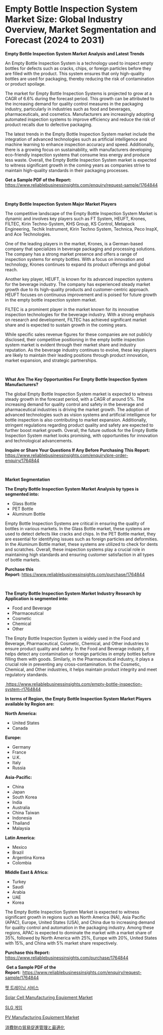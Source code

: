 <p><h1>Empty Bottle Inspection System Market Size: Global Industry Overview, Market Segmentation and Forecast (2024 to 2031)</h1></p><p><strong>Empty Bottle Inspection System Market Analysis and Latest Trends</strong></p>
<p><p>An Empty Bottle Inspection System is a technology used to inspect empty bottles for defects such as cracks, chips, or foreign particles before they are filled with the product. This system ensures that only high-quality bottles are used for packaging, thereby reducing the risk of contamination or product spoilage.</p><p>The market for Empty Bottle Inspection Systems is projected to grow at a CAGR of 6.6% during the forecast period. This growth can be attributed to the increasing demand for quality control measures in the packaging industry, particularly in industries such as food and beverages, pharmaceuticals, and cosmetics. Manufacturers are increasingly adopting automated inspection systems to improve efficiency and reduce the risk of product recalls due to defective packaging.</p><p>The latest trends in the Empty Bottle Inspection System market include the integration of advanced technologies such as artificial intelligence and machine learning to enhance inspection accuracy and speed. Additionally, there is a growing focus on sustainability, with manufacturers developing eco-friendly inspection systems that consume less energy and produce less waste. Overall, the Empty Bottle Inspection System market is expected to witness significant growth in the coming years as companies strive to maintain high-quality standards in their packaging processes.</p></p>
<p><strong>Get a Sample PDF of the Report:&nbsp;</strong> <a href="https://www.reliablebusinessinsights.com/enquiry/request-sample/1764844">https://www.reliablebusinessinsights.com/enquiry/request-sample/1764844</a></p>
<p>&nbsp;</p>
<p><strong>Empty Bottle Inspection System Major Market Players</strong></p>
<p><p>The competitive landscape of the Empty Bottle Inspection System Market is dynamic and involves key players such as FT System, HEUFT, Krones, FILTEC, Kirin Techno-System, KHS Group, KS Control, Metapack Engineering, Techik Instrument, Kirin Techno System, Technica, Peco InspX, and Ace Technologies. </p><p>One of the leading players in the market, Krones, is a German-based company that specializes in beverage packaging and processing solutions. The company has a strong market presence and offers a range of inspection systems for empty bottles. With a focus on innovation and technology, Krones continues to expand its product offerings and global reach.</p><p>Another key player, HEUFT, is known for its advanced inspection systems for the beverage industry. The company has experienced steady market growth due to its high-quality products and customer-centric approach. HEUFT focuses on continuous improvement and is poised for future growth in the empty bottle inspection system market.</p><p>FILTEC is a prominent player in the market known for its innovative inspection technologies for the beverage industry. With a strong emphasis on research and development, FILTEC has achieved significant market share and is expected to sustain growth in the coming years.</p><p>While specific sales revenue figures for these companies are not publicly disclosed, their competitive positioning in the empty bottle inspection system market is evident through their market share and industry reputation. As the beverage industry continues to evolve, these key players are likely to maintain their leading positions through product innovation, market expansion, and strategic partnerships.</p></p>
<p>&nbsp;</p>
<p><strong>What Are The Key Opportunities For Empty Bottle Inspection System Manufacturers?</strong></p>
<p><p>The global Empty Bottle Inspection System market is expected to witness steady growth in the forecast period, with a CAGR of around 5%. The increasing demand for quality control and safety in the beverage and pharmaceutical industries is driving the market growth. The adoption of advanced technologies such as vision systems and artificial intelligence for bottle inspection is also contributing to market expansion. Additionally, stringent regulations regarding product quality and safety are expected to further boost market growth. Overall, the future outlook for the Empty Bottle Inspection System market looks promising, with opportunities for innovation and technological advancements.</p></p>
<p><strong>Inquire or Share Your Questions If Any Before Purchasing This Report:</strong> <a href="https://www.reliablebusinessinsights.com/enquiry/pre-order-enquiry/1764844">https://www.reliablebusinessinsights.com/enquiry/pre-order-enquiry/1764844</a></p>
<p>&nbsp;</p>
<p><strong>Market Segmentation</strong></p>
<p><strong>The Empty Bottle Inspection System Market Analysis by types is segmented into:</strong></p>
<p><ul><li>Glass Bottle</li><li>PET Bottle</li><li>Aluminum Bottle</li></ul></p>
<p><p>Empty Bottle Inspection Systems are critical in ensuring the quality of bottles in various markets. In the Glass Bottle market, these systems are used to detect defects like cracks and chips. In the PET Bottle market, they are essential for identifying issues such as foreign particles and deformities. In the Aluminum Bottle market, these systems are utilized to check for dents and scratches. Overall, these inspection systems play a crucial role in maintaining high standards and ensuring customer satisfaction in all types of bottle markets.</p></p>
<p><strong>Purchase this Report:&nbsp;</strong><a href="https://www.reliablebusinessinsights.com/purchase/1764844">https://www.reliablebusinessinsights.com/purchase/1764844</a></p>
<p>&nbsp;</p>
<p><strong>The Empty Bottle Inspection System Market Industry Research by Application is segmented into:</strong></p>
<p><ul><li>Food and Beverage</li><li>Pharmaceutical</li><li>Cosmetic</li><li>Chemical</li><li>Other</li></ul></p>
<p><p>The Empty Bottle Inspection System is widely used in the Food and Beverage, Pharmaceutical, Cosmetic, Chemical, and Other industries to ensure product quality and safety. In the Food and Beverage industry, it helps detect any contamination or foreign particles in empty bottles before filling them with goods. Similarly, in the Pharmaceutical industry, it plays a crucial role in preventing any cross-contamination. In the Cosmetic, Chemical, and Other industries, it helps maintain product integrity and meet regulatory standards.</p></p>
<p><a href="https://www.reliablebusinessinsights.com/empty-bottle-inspection-system-r1764844">&nbsp;https://www.reliablebusinessinsights.com/empty-bottle-inspection-system-r1764844</a></p>
<p><strong>In terms of Region, the Empty Bottle Inspection System Market Players available by Region are:</strong></p>
<p>
    <p> <strong> North America: </strong>
        <ul>
            <li>United States</li>
            <li>Canada</li>
        </ul>
        </p> 
    <p> <strong> Europe: </strong>
        <ul>
            <li>Germany</li>
            <li>France</li>
            <li>U.K.</li>
            <li>Italy</li>
            <li>Russia</li>
        </ul>
        </p> 
    <p> <strong> Asia-Pacific: </strong>
        <ul>
            <li>China</li>
            <li>Japan</li>
            <li>South Korea</li>
            <li>India</li>
            <li>Australia</li>
            <li>China Taiwan</li>
            <li>Indonesia</li>
            <li>Thailand</li>
            <li>Malaysia</li>
        </ul>
        </p> 
    <p> <strong> Latin America: </strong>
        <ul>
            <li>Mexico</li>
            <li>Brazil</li>
            <li>Argentina Korea</li>
            <li>Colombia</li>
        </ul>
        </p> 
    <p> <strong> Middle East & Africa: </strong>
        <ul>
            <li>Turkey</li>
            <li>Saudi</li>
            <li>Arabia</li>
            <li>UAE</li>
            <li>Korea</li>
        </ul>
    </p>
    </p>
<p><p>The Empty Bottle Inspection System Market is expected to witness significant growth in regions such as North America (NA), Asia Pacific (APAC), Europe, United States (USA), and China due to increasing demand for quality control and automation in the packaging industry. Among these regions, APAC is expected to dominate the market with a market share of 35%, followed by North America with 25%, Europe with 20%, United States with 15%, and China with 5% market share respectively.</p></p>
<p><strong>Purchase this Report: </strong><a href="https://www.reliablebusinessinsights.com/purchase/1764844">https://www.reliablebusinessinsights.com/purchase/1764844</a></p>
<p>&nbsp;<strong>Get a Sample PDF of the Report:&nbsp;&nbsp;</strong><a href="https://www.reliablebusinessinsights.com/enquiry/request-sample/1764844">https://www.reliablebusinessinsights.com/enquiry/request-sample/1764844</a></p>
<p><strong></strong></p>
<p><p><a href="https://github.com/JeromeRtyau89966/Market-Research-Report-List-2/blob/main/1480976171444.md">펫 트레이닝 서비스</a></p><p><a href="https://github.com/AdrianaPaucek2023/Market-Research-Report-List-1/blob/main/solar-cell-manufacturing-equipment-market.md">Solar Cell Manufacturing Equipment Market</a></p><p><a href="https://github.com/TimmyMann6767/Market-Research-Report-List-2/blob/main/5424847171443.md">SLG 게임</a></p><p><a href="https://github.com/cheribeninsig/Market-Research-Report-List-1/blob/main/pv-manufacturing-equipment-market.md">PV Manufacturing Equipment Market</a></p><p><a href="https://github.com/LizaHeller2023/Market-Research-Report-List-1/blob/main/3989478159814.md">消費財の貿易促進管理と最適化</a></p></p>